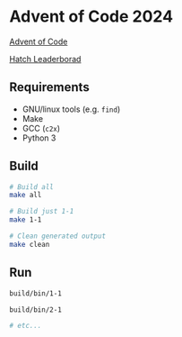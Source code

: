 # Advent of Code 2024

[Advent of Code](https://adventofcode.com/)

[Hatch Leaderborad](https://adventofcode.com/2024/leaderboard/private/view/793510)

## Requirements

- GNU/linux tools (e.g. `find`)
- Make
- GCC (`c2x`)
- Python 3

## Build

```sh
# Build all
make all

# Build just 1-1
make 1-1

# Clean generated output
make clean
```

## Run

```sh
build/bin/1-1

build/bin/2-1

# etc...
```
